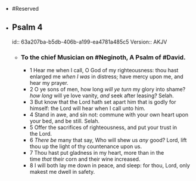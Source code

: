 - #Reserved
- ## Psalm 4
  id:: 63a207ba-b5db-406b-a199-ea4781a485c5
  Version:: AKJV
	- ### To the chief Musician on #Neginoth, A Psalm of #David.
		- 1 Hear me when I call, O God of my righteousness:
		  thou hast enlarged me *when I was* in distress;
		  have mercy upon me, and hear my prayer.
		- 2 O ye sons of men, how long *will ye turn* my glory into shame?
		  *how long* will ye love vanity, *and* seek after leasing? Selah.
		- 3 But know that the Lord hath set apart him that is godly for himself:
		  the Lord will hear when I call unto him.
		- 4 Stand in awe, and sin not:
		  commune with your own heart upon your bed, and be still. Selah.
		- 5 Offer the sacrifices of righteousness,
		  and put your trust in the Lord.
		- 6 *There be* many that say, Who will shew us *any* good?
		  Lord, lift thou up the light of thy countenance upon us.
		- 7 Thou hast put gladness in my heart,
		  more than in the time *that* their corn and their wine increased.
		- 8 I will both lay me down in peace, and sleep:
		  for thou, Lord, only makest me dwell in safety.